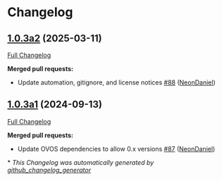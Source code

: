 # Changelog

## [1.0.3a2](https://github.com/NeonGeckoCom/skill-about/tree/1.0.3a2) (2025-03-11)

[Full Changelog](https://github.com/NeonGeckoCom/skill-about/compare/1.0.3a1...1.0.3a2)

**Merged pull requests:**

- Update automation, gitignore, and license notices [\#88](https://github.com/NeonGeckoCom/skill-about/pull/88) ([NeonDaniel](https://github.com/NeonDaniel))

## [1.0.3a1](https://github.com/NeonGeckoCom/skill-about/tree/1.0.3a1) (2024-09-13)

[Full Changelog](https://github.com/NeonGeckoCom/skill-about/compare/1.0.2...1.0.3a1)

**Merged pull requests:**

- Update OVOS dependencies to allow 0.x versions [\#87](https://github.com/NeonGeckoCom/skill-about/pull/87) ([NeonDaniel](https://github.com/NeonDaniel))



\* *This Changelog was automatically generated by [github_changelog_generator](https://github.com/github-changelog-generator/github-changelog-generator)*
